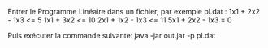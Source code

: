 Entrer le Programme Linéaire dans un fichier, par exemple pl.dat : 
1x1 + 2x2 - 1x3 <= 5
1x1 + 3x2 <= 10
2x1 + 1x2 - 1x3 <= 11
5x1 + 2x2 - 1x3 = 0

Puis exécuter la commande suivante:
java -jar out.jar -p pl.dat